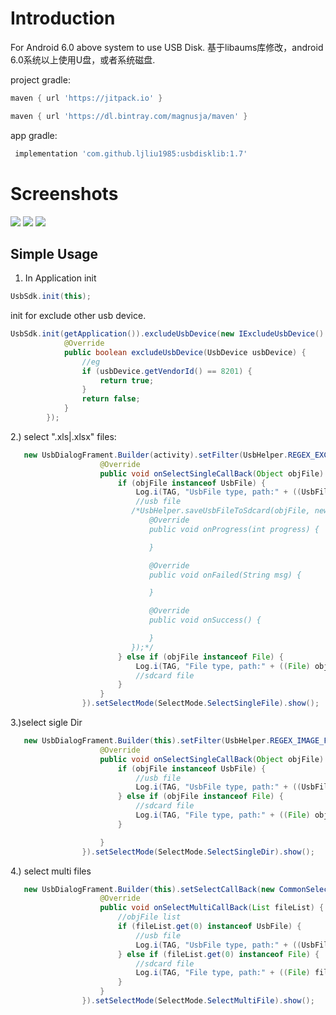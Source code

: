 Introduction
============
For Android 6.0 above system to use USB Disk.
基于libaums库修改，android 6.0系统以上使用U盘，或者系统磁盘.

project gradle:
```groovy
maven { url 'https://jitpack.io' }

maven { url 'https://dl.bintray.com/magnusja/maven' }
```

app gradle:
```groovy
 implementation 'com.github.ljliu1985:usbdisklib:1.7'
```

Screenshots
===========
<img src="https://github.com/ljliu1985/DemoUSBDisk/blob/master/device-2018-08-20-091339.png">
<img src="https://github.com/ljliu1985/DemoUSBDisk/blob/master/device-2018-08-20-091408.png">
<img src="https://github.com/ljliu1985/DemoUSBDisk/blob/master/device-2018-08-20-092051.png">


Simple Usage
------------
1. In Application init

```java
UsbSdk.init(this);
```

 init for exclude other usb device.
 
```java
UsbSdk.init(getApplication()).excludeUsbDevice(new IExcludeUsbDevice() {
            @Override
            public boolean excludeUsbDevice(UsbDevice usbDevice) {
                //eg
                if (usbDevice.getVendorId() == 8201) {
                    return true;
                }
                return false;
            }
        });
```


2.) select ".xls|.xlsx" files:

```java
   new UsbDialogFrament.Builder(activity).setFilter(UsbHelper.REGEX_EXCEl_FILE).setSelectCallBack(new CommonSelectCallBack() {
                    @Override
                    public void onSelectSingleCallBack(Object objFile) {
                        if (objFile instanceof UsbFile) {
                            Log.i(TAG, "UsbFile type, path:" + ((UsbFile) objFile).getAbsolutePath());
                            //usb file
                           /*UsbHelper.saveUsbFileToSdcard(objFile, new File("/sdcard/xxx"), new UsbHelper.ProgressListener() {
                               @Override
                               public void onProgress(int progress) {

                               }

                               @Override
                               public void onFailed(String msg) {

                               }

                               @Override
                               public void onSuccess() {

                               }
                           });*/
                        } else if (objFile instanceof File) {
                            Log.i(TAG, "File type, path:" + ((File) objFile).getAbsolutePath());
                            //sdcard file
                        }
                    }
                }).setSelectMode(SelectMode.SelectSingleFile).show();
```                

3.)select sigle Dir

```java
   new UsbDialogFrament.Builder(this).setFilter(UsbHelper.REGEX_IMAGE_FILE).setSelectCallBack(new CommonSelectCallBack() {
                    @Override
                    public void onSelectSingleCallBack(Object objFile) {
                        if (objFile instanceof UsbFile) {
                            //usb file
                            Log.i(TAG, "UsbFile type, path:" + ((UsbFile) objFile).getAbsolutePath());
                        } else if (objFile instanceof File) {
                            //sdcard file
                            Log.i(TAG, "File type, path:" + ((File) objFile).getAbsolutePath());
                        }

                    }
                }).setSelectMode(SelectMode.SelectSingleDir).show();
```      

4.) select multi files

```java
   new UsbDialogFrament.Builder(this).setSelectCallBack(new CommonSelectCallBack() {
                    @Override
                    public void onSelectMultiCallBack(List fileList) {
                        //objFile list
                        if (fileList.get(0) instanceof UsbFile) {
                            //usb file
                            Log.i(TAG, "UsbFile type, path:" + ((UsbFile) fileList.get(0)).getAbsolutePath());
                        } else if (fileList.get(0) instanceof File) {
                            //sdcard file
                            Log.i(TAG, "File type, path:" + ((File) fileList.get(0)).getAbsolutePath());
                        }
                    }
                }).setSelectMode(SelectMode.SelectMultiFile).show();
 ```
